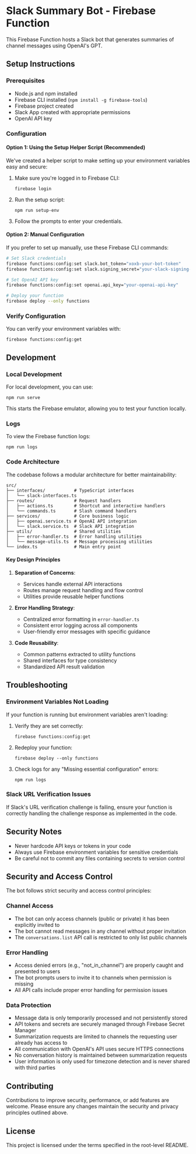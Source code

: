 # Slack Summary Bot - Firebase Function

This Firebase Function hosts a Slack bot that generates summaries of channel messages using OpenAI's GPT.

## Setup Instructions

### Prerequisites
- Node.js and npm installed
- Firebase CLI installed (`npm install -g firebase-tools`)
- Firebase project created
- Slack App created with appropriate permissions
- OpenAI API key

### Configuration

#### Option 1: Using the Setup Helper Script (Recommended)
We've created a helper script to make setting up your environment variables easy and secure:

1. Make sure you're logged in to Firebase CLI:
   ```
   firebase login
   ```

2. Run the setup script:
   ```
   npm run setup-env
   ```

3. Follow the prompts to enter your credentials.

#### Option 2: Manual Configuration
If you prefer to set up manually, use these Firebase CLI commands:

```bash
# Set Slack credentials
firebase functions:config:set slack.bot_token="xoxb-your-bot-token"
firebase functions:config:set slack.signing_secret="your-slack-signing-secret"

# Set OpenAI API key
firebase functions:config:set openai.api_key="your-openai-api-key"

# Deploy your function
firebase deploy --only functions
```

### Verify Configuration
You can verify your environment variables with:
```
firebase functions:config:get
```

## Development

### Local Development
For local development, you can use:
```
npm run serve
```

This starts the Firebase emulator, allowing you to test your function locally.

### Logs
To view the Firebase function logs:
```
npm run logs
```

### Code Architecture

The codebase follows a modular architecture for better maintainability:

```
src/
├── interfaces/           # TypeScript interfaces
│   └── slack-interfaces.ts
├── routes/               # Request handlers
│   ├── actions.ts        # Shortcut and interactive handlers
│   └── commands.ts       # Slash command handlers
├── services/             # Core business logic
│   ├── openai.service.ts # OpenAI API integration
│   └── slack.service.ts  # Slack API integration
├── utils/                # Shared utilities
│   ├── error-handler.ts  # Error handling utilities
│   └── message-utils.ts  # Message processing utilities
└── index.ts              # Main entry point
```

#### Key Design Principles

1. **Separation of Concerns**:
   - Services handle external API interactions
   - Routes manage request handling and flow control
   - Utilities provide reusable helper functions

2. **Error Handling Strategy**:
   - Centralized error formatting in `error-handler.ts`
   - Consistent error logging across all components
   - User-friendly error messages with specific guidance

3. **Code Reusability**:
   - Common patterns extracted to utility functions
   - Shared interfaces for type consistency
   - Standardized API result validation

## Troubleshooting

### Environment Variables Not Loading
If your function is running but environment variables aren't loading:

1. Verify they are set correctly:
   ```
   firebase functions:config:get
   ```

2. Redeploy your function:
   ```
   firebase deploy --only functions
   ```

3. Check logs for any "Missing essential configuration" errors:
   ```
   npm run logs
   ```

### Slack URL Verification Issues
If Slack's URL verification challenge is failing, ensure your function is correctly handling the challenge response as implemented in the code.

## Security Notes

- Never hardcode API keys or tokens in your code
- Always use Firebase environment variables for sensitive credentials
- Be careful not to commit any files containing secrets to version control 

## Security and Access Control

The bot follows strict security and access control principles:

### Channel Access

- The bot can only access channels (public or private) it has been explicitly invited to
- The bot cannot read messages in any channel without proper invitation
- The `conversations.list` API call is restricted to only list public channels

### Error Handling

- Access denied errors (e.g., "not_in_channel") are properly caught and presented to users
- The bot prompts users to invite it to channels when permission is missing
- All API calls include proper error handling for permission issues

### Data Protection

- Message data is only temporarily processed and not persistently stored
- API tokens and secrets are securely managed through Firebase Secret Manager
- Summarization requests are limited to channels the requesting user already has access to
- All communication with OpenAI's API uses secure HTTPS connections
- No conversation history is maintained between summarization requests
- User information is only used for timezone detection and is never shared with third parties

## Contributing

Contributions to improve security, performance, or add features are welcome. Please ensure any changes maintain the security and privacy principles outlined above.

## License

This project is licensed under the terms specified in the root-level README.